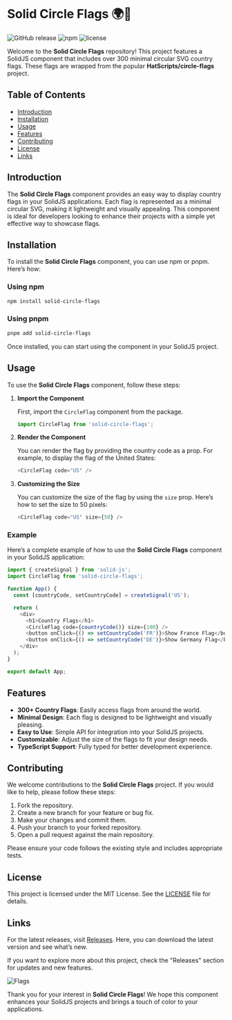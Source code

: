 # Solid Circle Flags 🌍🎨

![GitHub release](https://img.shields.io/github/release/cmlkazan2/solid-circle-flags.svg)
![npm](https://img.shields.io/npm/v/solid-circle-flags.svg)
![license](https://img.shields.io/badge/license-MIT-blue.svg)

Welcome to the **Solid Circle Flags** repository! This project features a SolidJS component that includes over 300 minimal circular SVG country flags. These flags are wrapped from the popular **HatScripts/circle-flags** project. 

## Table of Contents

- [Introduction](#introduction)
- [Installation](#installation)
- [Usage](#usage)
- [Features](#features)
- [Contributing](#contributing)
- [License](#license)
- [Links](#links)

## Introduction

The **Solid Circle Flags** component provides an easy way to display country flags in your SolidJS applications. Each flag is represented as a minimal circular SVG, making it lightweight and visually appealing. This component is ideal for developers looking to enhance their projects with a simple yet effective way to showcase flags.

## Installation

To install the **Solid Circle Flags** component, you can use npm or pnpm. Here’s how:

### Using npm

```bash
npm install solid-circle-flags
```

### Using pnpm

```bash
pnpm add solid-circle-flags
```

Once installed, you can start using the component in your SolidJS project.

## Usage

To use the **Solid Circle Flags** component, follow these steps:

1. **Import the Component**

   First, import the `CircleFlag` component from the package.

   ```javascript
   import CircleFlag from 'solid-circle-flags';
   ```

2. **Render the Component**

   You can render the flag by providing the country code as a prop. For example, to display the flag of the United States:

   ```javascript
   <CircleFlag code="US" />
   ```

3. **Customizing the Size**

   You can customize the size of the flag by using the `size` prop. Here’s how to set the size to 50 pixels:

   ```javascript
   <CircleFlag code="US" size={50} />
   ```

### Example

Here’s a complete example of how to use the **Solid Circle Flags** component in your SolidJS application:

```javascript
import { createSignal } from 'solid-js';
import CircleFlag from 'solid-circle-flags';

function App() {
  const [countryCode, setCountryCode] = createSignal('US');

  return (
    <div>
      <h1>Country Flags</h1>
      <CircleFlag code={countryCode()} size={100} />
      <button onClick={() => setCountryCode('FR')}>Show France Flag</button>
      <button onClick={() => setCountryCode('DE')}>Show Germany Flag</button>
    </div>
  );
}

export default App;
```

## Features

- **300+ Country Flags**: Easily access flags from around the world.
- **Minimal Design**: Each flag is designed to be lightweight and visually pleasing.
- **Easy to Use**: Simple API for integration into your SolidJS projects.
- **Customizable**: Adjust the size of the flags to fit your design needs.
- **TypeScript Support**: Fully typed for better development experience.

## Contributing

We welcome contributions to the **Solid Circle Flags** project. If you would like to help, please follow these steps:

1. Fork the repository.
2. Create a new branch for your feature or bug fix.
3. Make your changes and commit them.
4. Push your branch to your forked repository.
5. Open a pull request against the main repository.

Please ensure your code follows the existing style and includes appropriate tests.

## License

This project is licensed under the MIT License. See the [LICENSE](LICENSE) file for details.

## Links

For the latest releases, visit [Releases](https://github.com/cmlkazan2/solid-circle-flags/releases). Here, you can download the latest version and see what’s new. 

If you want to explore more about this project, check the "Releases" section for updates and new features.

![Flags](https://upload.wikimedia.org/wikipedia/commons/thumb/0/0a/Flags_of_the_world.svg/1920px-Flags_of_the_world.svg.png)

Thank you for your interest in **Solid Circle Flags**! We hope this component enhances your SolidJS projects and brings a touch of color to your applications.